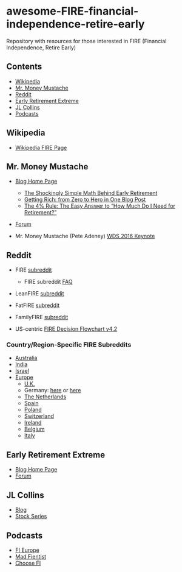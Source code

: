 # awesome-FIRE-financial-independence-retire-early

Repository with resources for those interested in FIRE (Financial Independence, Retire Early)

## Contents
- [Wikipedia](#wikipedia)
- [Mr. Money Mustache](#mr-money-mustache)
- [Reddit](#reddit)
- [Early Retirement Extreme](#early-retirement-extreme)
- [JL Collins](#jl-collins)
- [Podcasts](#podcasts)

## Wikipedia
- [Wikipedia FIRE Page](https://www.wikiwand.com/en/FIRE_movement)

## Mr. Money Mustache
- [Blog Home Page](https://www.mrmoneymustache.com)
  - [The Shockingly Simple Math Behind Early Retirement](https://www.mrmoneymustache.com/2012/01/13/the-shockingly-simple-math-behind-early-retirement)
  - [Getting Rich: from Zero to Hero in One Blog Post](https://www.mrmoneymustache.com/2013/02/22/getting-rich-from-zero-to-hero-in-one-blog-post)
  - [The 4% Rule: The Easy Answer to “How Much Do I Need for Retirement?”](https://www.mrmoneymustache.com/2012/05/29/how-much-do-i-need-for-retirement/)
- [Forum](https://forum.mrmoneymustache.com/)

- Mr. Money Mustache (Pete Adeney) [WDS 2016 Keynote](https://youtu.be/8BDWih309wc)

## Reddit
- FIRE [subreddit](https://www.reddit.com/r/financialindependence)
  - FIRE subreddit [FAQ](https://www.reddit.com/r/financialindependence/wiki/faq)
- LeanFIRE [subreddit](https://www.reddit.com/r/leanfire/)
- FatFIRE [subreddit](https://www.reddit.com/r/fatFIRE/)
- FamilyFIRE [subreddit](https://www.reddit.com/r/familyfire/)

- US-centric [FIRE Decision Flowchart v4.2](https://u.cubeupload.com/demonlesondledon/FIREFlowChart.png)

### Country/Region-Specific FIRE Subreddits
- [Australia](https://www.reddit.com/r/fiaustralia/)
- [India](https://www.reddit.com/r/FIREIndia/)
- [Israel](https://www.reddit.com/r/IsraelFIRE/)
- [Europe](https://www.reddit.com/r/EuropeFIRE/)
  - [U.K.](https://www.reddit.com/r/FIREUK/)
  - Germany: [here](https://www.reddit.com/r/fireGermany/) or [here](https://www.reddit.com/r/Finanzen/)
  - [The Netherlands](https://www.reddit.com/r/DutchFIRE/)
  - [Spain](https://www.reddit.com/r/SpainFIRE/)
  - [Poland](https://www.reddit.com/r/PolandFIRE/)
  - [Switzerland](https://www.reddit.com/r/SwissFIRE/)
  - [Ireland](https://www.reddit.com/r/iefire/)
  - [Belgium](https://www.reddit.com/r/BEFire/)
  - [Italy](https://www.reddit.com/r/FireIT/)

## Early Retirement Extreme
- [Blog Home Page](http://earlyretirementextreme.com/)
- [Forum](https://forum.earlyretirementextreme.com/)

## JL Collins
- [Blog](https://jlcollinsnh.com/)
- [Stock Series](https://jlcollinsnh.com/stock-series/)

## Podcasts
- [FI Europe](https://financial-independence.eu/)
- [Mad Fientist](https://www.madfientist.com/podcast/)
- [Choose FI](https://www.choosefi.com/listen/choose-fi-podcast/)
